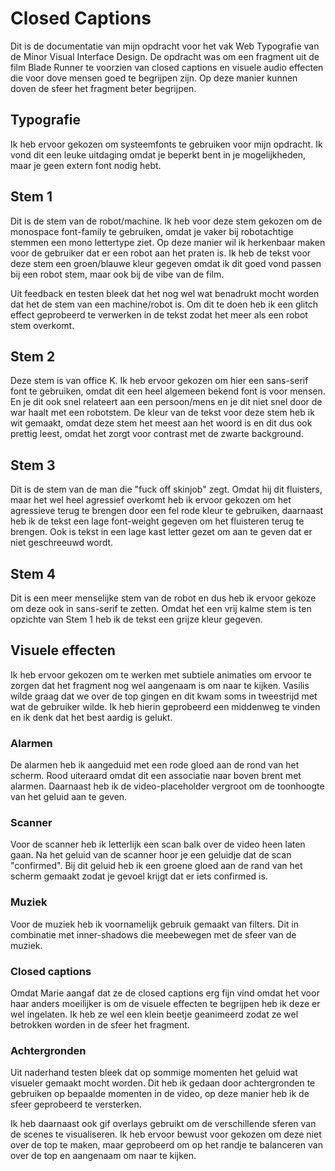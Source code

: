 # Closed Captions

Dit is de documentatie van mijn opdracht voor het vak Web Typografie van de Minor Visual Interface Design. De opdracht was om een fragment uit de film Blade Runner te voorzien van closed captions en visuele audio effecten die voor dove mensen goed te begrijpen zijn. Op deze manier kunnen doven de sfeer het fragment beter begrijpen. 

## Typografie

Ik heb ervoor gekozen om systeemfonts te gebruiken voor mijn opdracht. Ik vond dit een leuke uitdaging omdat je beperkt bent in je mogelijkheden, maar je geen extern font nodig hebt.

## Stem 1

Dit is de stem van de robot/machine. Ik heb voor deze stem gekozen om de monospace font-family te gebruiken, omdat je vaker bij robotachtige stemmen een mono lettertype ziet. Op deze manier wil ik herkenbaar maken voor de gebruiker dat er een robot aan het praten is. Ik heb de tekst voor deze stem een groen/blauwe kleur gegeven omdat ik dit goed vond passen  bij een robot stem, maar ook bij de vibe van de film.

Uit feedback en testen bleek dat het nog wel wat benadrukt mocht worden dat het de stem van een machine/robot is. Om dit te doen heb ik een glitch effect geprobeerd te verwerken in de tekst zodat het meer als een robot stem overkomt.

## Stem 2

Deze stem is van office K. Ik heb ervoor gekozen om hier een sans-serif font te gebruiken, omdat dit een heel algemeen bekend font is voor mensen. En je dit ook snel relateert aan een persoon/mens en je dit niet snel door de war haalt met een robotstem. De kleur van de tekst voor deze stem heb ik wit gemaakt, omdat deze stem het meest aan het woord is en dit dus ook prettig leest, omdat het zorgt voor contrast met de zwarte background.

## Stem 3

Dit is de stem van de man die "fuck off skinjob" zegt. Omdat hij dit fluisters, maar het wel heel agressief overkomt heb ik ervoor gekozen om het agressieve terug te brengen door een fel rode kleur te gebruiken, daarnaast heb ik de tekst een lage font-weight gegeven om het fluisteren terug te brengen. Ook is tekst in een lage kast letter gezet om aan te geven dat er niet geschreeuwd wordt. 

## Stem 4

Dit is een meer menselijke stem van de robot en dus heb ik ervoor gekoze om deze ook in sans-serif te zetten. Omdat het een vrij kalme stem is ten opzichte van Stem 1 heb ik de tekst een grijze kleur gegeven.

## Visuele effecten

Ik heb ervoor gekozen om te werken met subtiele animaties om ervoor te zorgen dat het fragment nog wel aangenaam is om naar te kijken. Vasilis wilde graag dat we over de top gingen en dit kwam soms in tweestrijd met wat de gebruiker wilde. Ik heb hierin geprobeerd een middenweg te vinden en ik denk dat het best aardig is gelukt.

### Alarmen

De alarmen heb ik aangeduid met een rode gloed aan de rond van het scherm. Rood uiteraard omdat dit een associatie naar boven brent met alarmen. Daarnaast heb ik de video-placeholder vergroot om de toonhoogte van het geluid aan te geven.

### Scanner

Voor de scanner heb ik letterlijk een scan balk over de video heen laten gaan. Na het geluid van de scanner hoor je een geluidje dat de scan "confirmed". Bij dit geluid heb ik een groene gloed aan de rand van het scherm gemaakt zodat je gevoel krijgt dat er iets confirmed is.

### Muziek

Voor de muziek heb ik voornamelijk gebruik gemaakt van filters. Dit in combinatie met inner-shadows die meebewegen met de sfeer van de muziek. 

### Closed captions

Omdat Marie aangaf dat ze de closed captions erg fijn vind omdat het voor haar anders moeilijker is om de visuele effecten te begrijpen heb ik deze er wel ingelaten. Ik heb ze wel een klein beetje geanimeerd zodat ze wel betrokken worden in de sfeer het fragment.

### Achtergronden

Uit naderhand testen bleek dat op sommige momenten het geluid wat visueler gemaakt mocht worden. Dit heb ik gedaan door achtergronden te gebruiken op bepaalde momenten in de video, op deze manier heb ik de sfeer geprobeerd te versterken. 

Ik heb daarnaast ook gif overlays gebruikt om de verschillende sferen van de scenes te visualiseren. Ik heb ervoor bewust voor gekozen om deze niet over de top te maken, maar geprobeerd om op het randje te balanceren van over de top en aangenaam om naar te kijken.